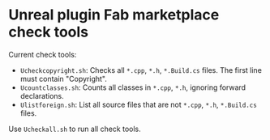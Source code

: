 # Unreal plugin Fab marketplace check tools

Current check tools:

- `Ucheckcopyright.sh`: Checks all `*.cpp`, `*.h`, `*.Build.cs` files. The first line must contain "Copyright".
- `Ucountclasses.sh`: Counts all classes in `*.cpp`, `*.h`, ignoring forward declarations.
- `Ulistforeign.sh`: List all source files that are not `*.cpp`, `*.h`, `*.Build.cs` files.

Use `Ucheckall.sh` to run all check tools.